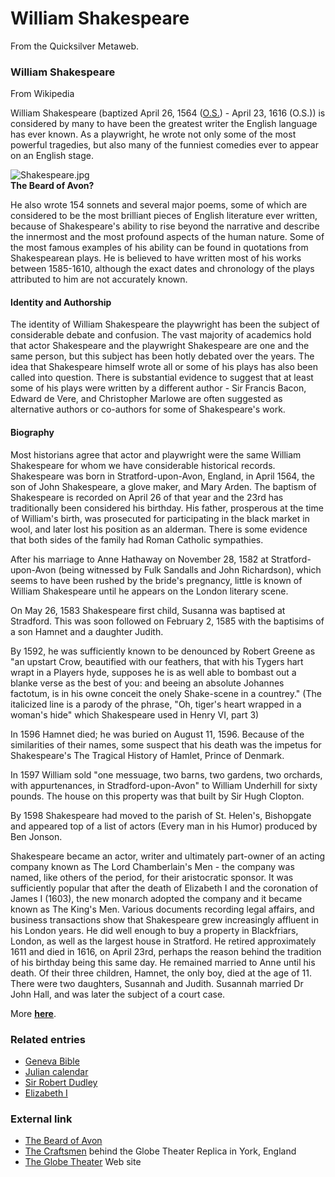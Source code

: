 
# William Shakespeare

From the Quicksilver Metaweb.


### William Shakespeare


From Wikipedia

William Shakespeare (baptized April 26, 1564 ([O.S.](/julian-calendar)) - April 23, 1616 (O.S.)) is considered by many to have been the greatest writer the English language has ever known. As a playwright, he wrote not only some of the most powerful tragedies, but also many of the funniest comedies ever to appear on an English stage.

![Shakespeare.jpg](/images/Shakespeare.jpg)  
**The Beard of Avon?**

He also wrote 154 sonnets and several major poems, some of which are considered to be the most brilliant pieces of English literature ever written, because of Shakespeare's ability to rise beyond the narrative and describe the innermost and the most profound aspects of the human nature. Some of the most famous examples of his ability can be found in quotations from Shakespearean plays. He is believed to have written most of his works between 1585-1610, although the exact dates and chronology of the plays attributed to him are not accurately known.

#### Identity and Authorship


The identity of William Shakespeare the playwright has been the subject of considerable debate and confusion. The vast majority of academics hold that actor Shakespeare and the playwright Shakespeare are one and the same person, but this subject has been hotly debated over the years. The idea that Shakespeare himself wrote all or some of his plays has also been called into question. There is substantial evidence to suggest that at least some of his plays were written by a different author - Sir Francis Bacon, Edward de Vere, and Christopher Marlowe are often suggested as alternative authors or co-authors for some of Shakespeare's work.

#### Biography


Most historians agree that actor and playwright were the same William Shakespeare for whom we have considerable historical records. Shakespeare was born in Stratford-upon-Avon, England, in April 1564, the son of John Shakespeare, a glove maker, and Mary Arden. The baptism of Shakespeare is recorded on April 26 of that year and the 23rd has traditionally been considered his birthday. His father, prosperous at the time of William's birth, was prosecuted for participating in the black market in wool, and later lost his position as an alderman. There is some evidence that both sides of the family had Roman Catholic sympathies. 

After his marriage to Anne Hathaway on November 28, 1582 at Stratford-upon-Avon (being witnessed by Fulk Sandalls and John Richardson), which seems to have been rushed by the bride's pregnancy, little is known of William Shakespeare until he appears on the London literary scene. 

On May 26, 1583 Shakespeare first child, Susanna was baptised at Stradford. This was soon followed on February 2, 1585 with the baptisims of a son Hamnet and a daughter Judith. 

By 1592, he was sufficiently known to be denounced by Robert Greene as "an upstart Crow, beautified with our feathers, that with his Tygers hart wrapt in a Players hyde, supposes he is as well able to bombast out a blanke verse as the best of you: and beeing an absolute Johannes factotum, is in his owne conceit the onely Shake-scene in a countrey." (The italicized line is a parody of the phrase, "Oh, tiger's heart wrapped in a woman's hide" which Shakespeare used in Henry VI, part 3) 

In 1596 Hamnet died; he was buried on August 11, 1596. Because of the similarities of their names, some suspect that his death was the impetus for Shakespeare's The Tragical History of Hamlet, Prince of Denmark. 

In 1597 William sold "one messuage, two barns, two gardens, two orchards, with appurtenances, in Stradford-upon-Avon" to William Underhill for sixty pounds. The house on this property was that built by Sir Hugh Clopton. 

By 1598 Shakespeare had moved to the parish of St. Helen's, Bishopgate and appeared top of a list of actors (Every man in his Humor) produced by Ben Jonson. 

Shakespeare became an actor, writer and ultimately part-owner of an acting company known as The Lord Chamberlain's Men - the company was named, like others of the period, for their aristocratic sponsor. It was sufficiently popular that after the death of Elizabeth I and the coronation of James I (1603), the new monarch adopted the company and it became known as The King's Men. Various documents recording legal affairs, and business transactions show that Shakespeare grew increasingly affluent in his London years. He did well enough to buy a property in Blackfriars, London, as well as the largest house in Stratford. He retired approximately 1611 and died in 1616, on April 23rd, perhaps the reason behind the tradition of his birthday being this same day. He remained married to Anne until his death. Of their three children, Hamnet, the only boy, died at the age of 11. There were two daughters, Susannah and Judith. Susannah married Dr John Hall, and was later the subject of a court case. 

More **[here](/http-en2-wikipedia-org-wiki-william-shakespear)**.

### Related entries


* [Geneva Bible](/geneva-bible)
* [Julian calendar](/julian-calendar)
* [Sir Robert Dudley](/sir-robert-dudley)
* [Elizabeth I](/elizabeth-i-of-england)


### External link


* [The Beard of Avon](/http-www-theatermania-com-content-news-cfm-int-news-id-4120)
* [The Craftsmen](/http-www-mccurdyco-com-page3-html) behind the Globe Theater Replica in York, England
* [The Globe Theater](/http-www-shakespeares-globe-org) Web site
